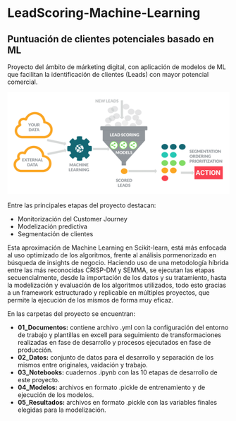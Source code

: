 # LeadScoring-Machine-Learning
## Puntuación de clientes potenciales basado en ML

Proyecto del ámbito de márketing digital, con aplicación de modelos de ML que facilitan la identificación de clientes (Leads) con mayor potencial comercial.

<img width="599" alt="Proceso que genera Lead Scoring" src= "https://github.com/jorgeariasm/LeadScoring---Machine-Learning/blob/main/predictive_lead_scoring.png">

Entre las principales etapas del proyecto destacan:

  * Monitorización del Customer Journey
  * Modelización predictiva
  * Segmentación de clientes

Esta aproximación de Machine Learning en Scikit-learn, está más enfocada al uso optimizado de los algoritmos, frente al análisis pormenorizado en búsqueda de insights 
de negocio. Haciendo uso de una metodología híbrida entre las más reconocidas CRISP-DM y SEMMA, se ejecutan las etapas secuencialmente, desde la importación de los datos
y su tratamiento, hasta la modelización y evaluación de los algoritmos utilizados, todo esto gracias a un framework estructurado y replicable en múltiples proyectos, que
permite la ejecución de los mísmos de forma muy eficaz.

En las carpetas del proyecto se encuentran:

  * **01_Documentos:** contiene archivo .yml con la configuración del entorno de trabajo y plantillas en excell para seguimiento de transformaciones realizadas en fase de desarrollo
     y procesos ejecutados en fase de producción.
  * **02_Datos:** conjunto de datos para el desarrollo y separación de los mismos entre originales, vaidación y trabajo.
  * **03_Notebooks:** cuadernos .ipynb con las 10 etapas de desarrollo de este proyecto.
  * **04_Modelos:** archivos en formato .pickle de entrenamiento y de ejecución de los modelos.
  * **05_Resultados:** archivos en formato .pickle con las variables finales elegidas para la modelización.
